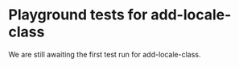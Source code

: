 # Playground tests for add-locale-class
We are still awaiting the first test run for add-locale-class.
